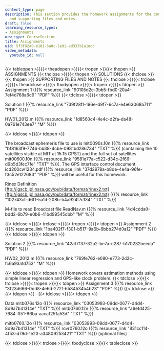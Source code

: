 ```yaml
---
content_type: page
description: This section provides the homework assignments for the course, solutions,
  and supporting files and notes.
draft: false
learning_resource_types:
- Assignments
ocw_type: CourseSection
title: Assignments
uid: 5f3f82a0-e181-6a0c-1e91-ad333b1a1edc
video_metadata:
  youtube_id: null
---
```

{{< tableopen >}}{{< theadopen >}}{{< tropen >}}{{< thopen >}}
ASSIGNMENTS
{{< thclose >}}{{< thopen >}}
SOLUTIONS
{{< thclose >}}{{< thopen >}}
SUPPORTING FILES AND NOTES
{{< thclose >}}{{< trclose >}}{{< theadclose >}}{{< tbodyopen >}}{{< tropen >}}{{< tdopen >}}
Assignment 1 ({{% resource_link "90105d2c-3bb5-fbd0-20a4-7ef4d768a6c9" "PDF" %}})
{{< tdclose >}}{{< tdopen >}}

Solution 1 ({{% resource_link "739f28f1-196e-d9f7-6c7a-e4e63068b711" "PDF" %}})

HW01\_2012.m ({{% resource_link "1d8560c4-4e4c-d2fa-da48-0a761e743ee7" "M" %}})

{{< tdclose >}}{{< tdopen >}}

The broadcast ephemeris file to use is mit0090s.10n ({{% resource_link "bf8163f9-7746-bb38-4cbe-0981bd286734" "TXT" %}}) (containing the 10 satellites visible at MIT at 15:15 GPST) and the full set of satellites mit00900.10n ({{% resource_link "9581e77a-c522-d34c-2f66-d9b5d3fec7fe" "TXT" %}}). The GPS interface control document icd200cw1234.pdf ({{% resource_link "37d2979a-b8de-4e4a-96fe-f3c52e122683" "PDF" %}}) will be useful for this homework. 

Rinex Definition   
[ftp://igscb.jpl.nasa.gov/pub/data/format/rinex2.txt](ftp://igscb.jpl.nasa.gov/pub/data/format/rinex2.txt) ({{% resource_link "102743cf-d6f1-5a1d-208b-b4a924f7c134" "TXT" %}})

M-file to read Broadcast file ReadNav.m ({{% resource_link "4d4cdda0-bdd2-6b79-e0b6-41bd99545dbb" "M" %}})

{{< tdclose >}}{{< trclose >}}{{< tropen >}}{{< tdopen >}}
Assignment 2 ({{% resource_link "1ba402f7-f301-b517-9a6b-9bbb274d0a12" "PDF" %}})
{{< tdclose >}}{{< tdopen >}}

Solution 2 ({{% resource_link "42a17137-32a2-be7a-c287-b170232beeda" "PDF" %}})

HW02\_2012.m ({{% resource_link "769fe762-e080-e773-2d2c-fc6a93a1d753" "M" %}})

{{< tdclose >}}{{< tdopen >}}
Homework covers estimation methods using simple linear regression and GPS-like clock problem.
{{< tdclose >}}{{< trclose >}}{{< tropen >}}{{< tdopen >}}
Assignment 3 ({{% resource_link "3f23d666-0dd8-4e6d-272f-6584534b4b23" "PDF" %}})
{{< tdclose >}}{{< tdopen >}}
 
{{< tdclose >}}{{< tdopen >}}

Data mitb076s.12o ({{% resource_link "03053993-09dd-0677-d4d4-8d9a7b41314e" "TXT" %}}) mitb0760.12n ({{% resource_link "a9efd425-7684-ff51-66ba-aacaf251a53d" "TXT" %}})

mitb0760.12o ({{% resource_link "03053993-09dd-0677-d4d4-8d9a7b41314e" "TXT" %}}) rovr0760.12o ({{% resource_link "831cc114-4f53-d79d-1e23-a34809253421" "TXT" %}}) (optional files)

{{< tdclose >}}{{< trclose >}}{{< tbodyclose >}}{{< tableclose >}}